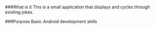###What is it
This is a small application that displays and cycles through existing jokes.

###Purpose 
Basic Android development skills